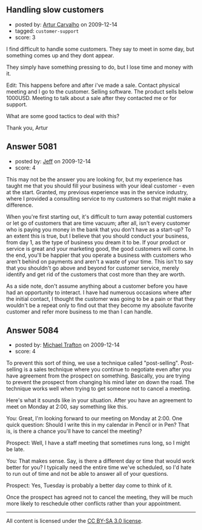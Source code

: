 ## Handling slow customers

- posted by: [Artur Carvalho](https://stackexchange.com/users/-1/1921-artur-carvalho) on 2009-12-14
- tagged: `customer-support`
- score: 3

I find difficult to handle some customers. They say to meet in some day, but something comes up and they dont appear.

They simply have something pressing to do, but I lose time and money with it. 

Edit: This happens before and after i've made a sale. Contact physical meeting and I go to the customer. Selling software. The product sells below 1000USD. Meeting to talk about a sale after they contacted me or for support.


What are some good tactics to deal with this?

Thank you,
Artur


## Answer 5081

- posted by: [Jeff](https://stackexchange.com/users/-1/1844-jeff) on 2009-12-14
- score: 4

This may not be the answer you are looking for, but my experience has taught me that you should fill your business with your ideal customer - even at the start. Granted, my previous experience was in the service industry, where I provided a consulting service to my customers so that might make a difference. 

When you're first starting out, it's difficult to turn away potential customers or let go of customers that are time vacuum; after all, isn't every customer who is paying you money in the bank that you don't have as a start-up? To an extent this is true, but I believe that you should conduct your business, from day 1, as the type of business you dream it to be. If your product or service is great and your marketing good, the good customers will come. In the end, you'll be happier that you operate a business with customers who aren't behind on payments and aren't a waste of your time. This isn't to say that you shouldn't go above and beyond for customer service, merely identify and get rid of the customers that cost more than they are worth.

As a side note, don't assume anything about a customer before you have had an opportunity to interact. I have had numerous occasions where after the initial contact, I thought the customer was going to be a pain or that they wouldn't be a repeat only to find out that they become my absolute favorite customer and refer more business to me than I can handle.


## Answer 5084

- posted by: [Michael Trafton](https://stackexchange.com/users/-1/19-michael-trafton) on 2009-12-14
- score: 4

To prevent this sort of thing, we use a technique called "post-selling". Post-selling is a sales technique where you continue to negotiate even after you have agreement from the prospect on something. Basically, you are trying to prevent the prospect from changing his mind later on down the road. The technique works well when trying to get someone not to cancel a meeting.

Here's what it sounds like in your situation. After you have an agreement to meet on Monday at 2:00, say something like this.

You: Great, I'm looking forward to our meeting on Monday at 2:00. One quick question: Should I write this in my calendar in Pencil or in Pen? That is, is there a chance you'll have to cancel the meeting?

Prospect: Well, I have a staff meeting that sometimes runs long, so I might be late.

You: That makes sense. Say, is there a different day or time that would work better for you? I typically need the entire time we've scheduled, so I'd hate to run out of time and not be able to answer all of your questions.

Prospect: Yes, Tuesday is probably a better day come to think of it.

Once the prospect has agreed not to cancel the meeting, they will be much more likely to reschedule other conflicts rather than your appointment.







---

All content is licensed under the [CC BY-SA 3.0 license](https://creativecommons.org/licenses/by-sa/3.0/).
